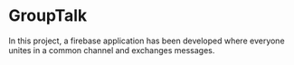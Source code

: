 # GroupTalk
 In this project, a firebase application has been developed where everyone unites in a common channel and exchanges messages.
